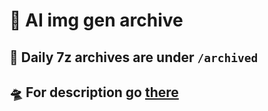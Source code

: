 # 🎉 AI img gen archive

## 🍹 Daily 7z archives are under `/archived`

## 🛸 For description go [there](https://github.com/AI-Image-Gen/generator)
